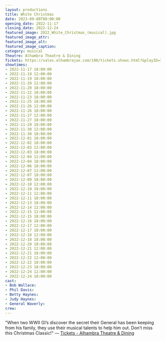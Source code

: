 ```yaml
---
layout: productions
title: White Christmas
date: 2023-09-08T00:00:00
opening_date: 2022-11-17
closing_date: 2022-12-24
featured_image: 2022_White_Christmas_(musical).jpg
featured_image_attr:
featured_image_alt:
featured_image_caption:
category: musical
Theatre: Alhambra Theatre & Dining
Tickets: https://sales.alhambrajax.com/100/tickets.shows.html?&playID=396&code=JaxPlays
showtimes:
- 2022-11-17 18:00:00
- 2022-11-19 12:00:00
- 2022-11-19 18:00:00
- 2022-11-20 12:00:00
- 2022-11-20 18:00:00
- 2022-11-22 18:00:00
- 2022-11-23 18:00:00
- 2022-11-25 18:00:00
- 2022-11-26 12:00:00
- 2022-11-26 18:00:00
- 2022-11-27 12:00:00
- 2022-11-27 18:00:00
- 2022-11-29 18:00:00
- 2022-11-30 12:00:00
- 2022-11-30 18:00:00
- 2022-12-01 18:00:00
- 2022-12-02 18:00:00
- 2022-12-03 12:00:00
- 2022-12-03 18:00:00
- 2022-12-04 12:00:00
- 2022-12-04 18:00:00
- 2022-12-06 18:00:00
- 2022-12-07 12:00:00
- 2022-12-07 18:00:00
- 2022-12-09 18:00:00
- 2022-12-10 12:00:00
- 2022-12-10 18:00:00
- 2022-12-11 12:00:00
- 2022-12-11 18:00:00
- 2022-12-13 18:00:00
- 2022-12-14 12:00:00
- 2022-12-15 12:00:00
- 2022-12-15 18:00:00
- 2022-12-16 18:00:00
- 2022-12-17 12:00:00
- 2022-12-17 18:00:00
- 2022-12-18 12:00:00
- 2022-12-18 18:00:00
- 2022-12-20 18:00:00
- 2022-12-21 12:00:00
- 2022-12-21 18:00:00
- 2022-12-22 12:00:00
- 2022-12-22 18:00:00
- 2022-12-23 18:00:00
- 2022-12-24 12:00:00
- 2022-12-24 18:00:00
cast:
- Bob Wallace:
- Phil Davis:
- Betty Haynes:
- Judy Haynes:
- General Waverly:
crew:
---
```

"When two WWII GI’s discover the secret their General has been keeping from his family, they use their musical talents to help him out. Don’t miss this Christmas Classic!" — [Tickets - Alhambra Theatre & Dining](https://www.alhambrajax.com/tickets/)
